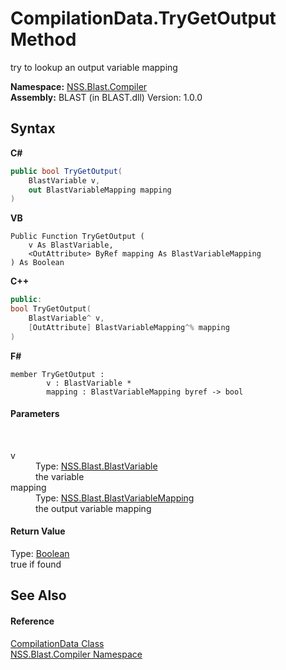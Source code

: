 # CompilationData.TryGetOutput Method 
 

try to lookup an output variable mapping

**Namespace:**&nbsp;<a href="26a25caa-f50b-92ad-f15c-dbb9db1493ae">NSS.Blast.Compiler</a><br />**Assembly:**&nbsp;BLAST (in BLAST.dll) Version: 1.0.0

## Syntax

**C#**<br />
``` C#
public bool TryGetOutput(
	BlastVariable v,
	out BlastVariableMapping mapping
)
```

**VB**<br />
``` VB
Public Function TryGetOutput ( 
	v As BlastVariable,
	<OutAttribute> ByRef mapping As BlastVariableMapping
) As Boolean
```

**C++**<br />
``` C++
public:
bool TryGetOutput(
	BlastVariable^ v, 
	[OutAttribute] BlastVariableMapping^% mapping
)
```

**F#**<br />
``` F#
member TryGetOutput : 
        v : BlastVariable * 
        mapping : BlastVariableMapping byref -> bool 

```


#### Parameters
&nbsp;<dl><dt>v</dt><dd>Type: <a href="f06b3ca6-6fc7-2463-b0e0-c8541bfc9d8d">NSS.Blast.BlastVariable</a><br />the variable</dd><dt>mapping</dt><dd>Type: <a href="eb361662-785e-bcaa-4025-53c4d56c26e1">NSS.Blast.BlastVariableMapping</a><br />the output variable mapping</dd></dl>

#### Return Value
Type: <a href="https://docs.microsoft.com/dotnet/api/system.boolean" target="_blank" rel="noopener noreferrer">Boolean</a><br />true if found

## See Also


#### Reference
<a href="52667f7e-8dc6-6543-e265-fdc90d6834fa">CompilationData Class</a><br /><a href="26a25caa-f50b-92ad-f15c-dbb9db1493ae">NSS.Blast.Compiler Namespace</a><br />